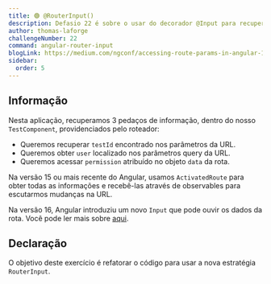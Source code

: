 ```yaml
---
title: 🟢 @RouterInput()
description: Defasio 22 é sobre o usar do decorador @Input para recuperar parâmetros do roteador.
author: thomas-laforge
challengeNumber: 22
command: angular-router-input
blogLink: https://medium.com/ngconf/accessing-route-params-in-angular-1f8e12770617
sidebar:
  order: 5
---
```


## Informação

Nesta aplicação, recuperamos 3 pedaços de informação, dentro do nosso `TestComponent`, providenciados pelo roteador:

- Queremos recuperar `testId` encontrado nos parâmetros da URL.
- Queremos obter `user` localizado nos parâmetros query da URL.
- Queremos acessar `permission` atribuído no objeto `data` da rota.

Na versão 15 ou mais recente do Angular, usamos `ActivatedRoute` para obter todas as informações e recebê-las através de observables para escutarmos mudanças na URL.

Na versão 16, Angular introduziu um novo `Input` que pode ouvir os dados da rota. Você pode ler mais sobre [aqui](https://medium.com/ngconf/accessing-route-params-in-angular-1f8e12770617).

## Declaração

O objetivo deste exercício é refatorar o código para usar a nova estratégia `RouterInput`.
